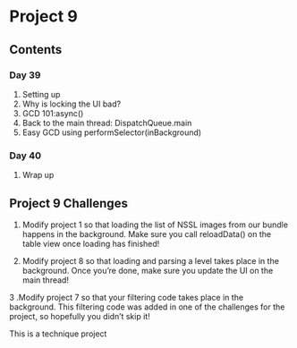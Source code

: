 
# Project 9

## Contents

### Day 39
1. Setting up
2. Why is locking the UI bad?
3. GCD 101:async()
4. Back to the main thread: DispatchQueue.main
5. Easy GCD using performSelector(inBackground)

### Day 40
1. Wrap up

## Project 9 Challenges 

1. Modify project 1 so that loading the list of NSSL images from our bundle happens in the background. Make sure you call
reloadData() on the table view once loading has finished!

2. Modify project 8 so that loading and parsing a level takes place in the background. Once you’re done, make sure you update
the UI on the main thread!

3 .Modify project 7 so that your filtering code takes place in the background. This filtering code was added in one of the
challenges for the project, so hopefully you didn’t skip it!

This is a technique project
